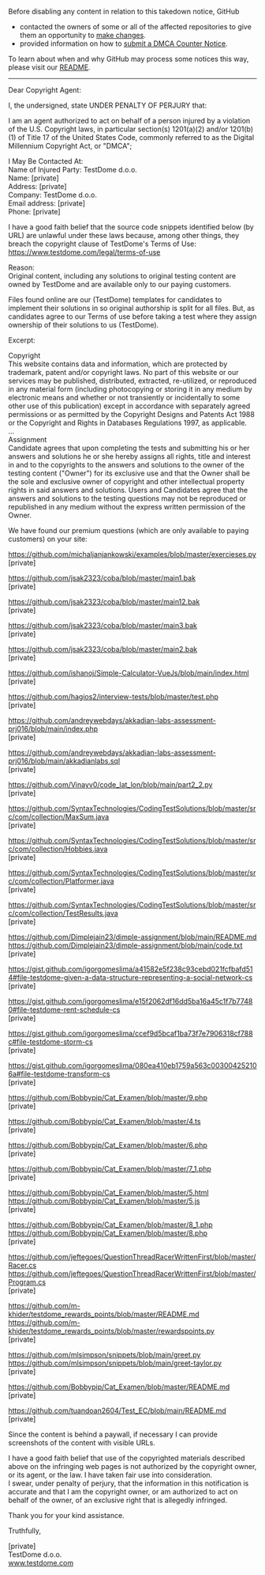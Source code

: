 Before disabling any content in relation to this takedown notice, GitHub
- contacted the owners of some or all of the affected repositories to give them an opportunity to [make changes](https://docs.github.com/en/github/site-policy/dmca-takedown-policy#a-how-does-this-actually-work).
- provided information on how to [submit a DMCA Counter Notice](https://docs.github.com/en/articles/guide-to-submitting-a-dmca-counter-notice).

To learn about when and why GitHub may process some notices this way, please visit our [README](https://github.com/github/dmca/blob/master/README.md#anatomy-of-a-takedown-notice).

---

Dear Copyright Agent:  
  
I, the undersigned, state UNDER PENALTY OF PERJURY that:  
  
I am an agent authorized to act on behalf of a person injured by a violation of the U.S. Copyright laws, in particular section(s) 1201(a)(2) and/or 1201(b)(1) of Title 17 of the United States Code, commonly referred to as the Digital Millennium Copyright Act, or "DMCA";  
  
I May Be Contacted At:  
Name of Injured Party: TestDome d.o.o.  
Name: [private]  
Address: [private]  
Company: TestDome d.o.o.  
Email address: [private]  
Phone: [private]  
  
I have a good faith belief that the source code snippets identified below (by URL) are unlawful under these laws because, among other things, they breach the copyright clause of TestDome's Terms of Use:  
https://www.testdome.com/legal/terms-of-use   
  
Reason:  
Original content, including any solutions to original testing content are owned by TestDome and are available only to our paying customers.  
  
Files found online are our (TestDome) templates for candidates to implement their solutions in so original authorship is split for all files. But, as candidates agree to our Terms of use before taking a test where they assign ownership of their solutions to us (TestDome).  
  
Excerpt:  
  
Copyright  
This website contains data and information, which are protected by trademark, patent and/or copyright laws. No part of this website or our services may be published, distributed, extracted, re-utilized, or reproduced in any material form (including photocopying or storing it in any medium by electronic means and whether or not transiently or incidentally to some other use of this publication) except in accordance with separately agreed permissions or as permitted by the Copyright Designs and Patents Act 1988 or the Copyright and Rights in Databases Regulations 1997, as applicable.  
...  
Assignment  
Candidate agrees that upon completing the tests and submitting his or her answers and solutions he or she hereby assigns all rights, title and interest in and to the copyrights to the answers and solutions to the owner of the testing content ("Owner") for its exclusive use and that the Owner shall be the sole and exclusive owner of copyright and other intellectual property rights in said answers and solutions. Users and Candidates agree that the answers and solutions to the testing questions may not be reproduced or republished in any medium without the express written permission of the Owner.  
  
We have found our premium questions (which are only available to paying customers) on your site:  
  
https://github.com/michaljanjankowski/examples/blob/master/exercieses.py  
[private]   
  
https://github.com/jsak2323/coba/blob/master/main1.bak  
[private]  
  
https://github.com/jsak2323/coba/blob/master/main12.bak  
[private]  
  
https://github.com/jsak2323/coba/blob/master/main3.bak  
[private]  
  
https://github.com/jsak2323/coba/blob/master/main2.bak  
[private]  
  
https://github.com/ishanoj/Simple-Calculator-VueJs/blob/main/index.html  
[private]  
  
https://github.com/hagios2/interview-tests/blob/master/test.php  
[private]  
  
https://github.com/andreywebdays/akkadian-labs-assessment-prj016/blob/main/index.php  
[private]
  
https://github.com/andreywebdays/akkadian-labs-assessment-prj016/blob/main/akkadianlabs.sql  
[private]  
  
https://github.com/Vinayv0/code_lat_lon/blob/main/part2_2.py  
[private]  
  
https://github.com/SyntaxTechnologies/CodingTestSolutions/blob/master/src/com/collection/MaxSum.java  
[private]  
  
https://github.com/SyntaxTechnologies/CodingTestSolutions/blob/master/src/com/collection/Hobbies.java  
[private]  
  
https://github.com/SyntaxTechnologies/CodingTestSolutions/blob/master/src/com/collection/Platformer.java  
[private]  
  
https://github.com/SyntaxTechnologies/CodingTestSolutions/blob/master/src/com/collection/TestResults.java  
[private]  
  
https://github.com/Dimplejain23/dimple-assignment/blob/main/README.md  
https://github.com/Dimplejain23/dimple-assignment/blob/main/code.txt  
[private]  
  
https://gist.github.com/igorgomeslima/a41582e5f238c93cebd021fcfbafd514#file-testdome-given-a-data-structure-representing-a-social-network-cs  
[private]  
  
https://gist.github.com/igorgomeslima/e15f2062df16dd5ba16a45c1f7b77480#file-testdome-rent-schedule-cs  
[private]  
  
https://gist.github.com/igorgomeslima/ccef9d5bcaf1ba73f7e7906318cf788c#file-testdome-storm-cs  
[private]  
  
https://gist.github.com/igorgomeslima/080ea410eb1759a563c003004252106a#file-testdome-transform-cs  
[private]  
  
https://github.com/Bobbypip/Cat_Examen/blob/master/9.php  
[private]  
  
https://github.com/Bobbypip/Cat_Examen/blob/master/4.ts  
[private]  
  
https://github.com/Bobbypip/Cat_Examen/blob/master/6.php  
[private]  
  
https://github.com/Bobbypip/Cat_Examen/blob/master/7_1.php  
[private]  
  
https://github.com/Bobbypip/Cat_Examen/blob/master/5.html  
https://github.com/Bobbypip/Cat_Examen/blob/master/5.js  
[private]  
  
https://github.com/Bobbypip/Cat_Examen/blob/master/8_1.php  
https://github.com/Bobbypip/Cat_Examen/blob/master/8.php  
[private]  
  
https://github.com/jeftegoes/QuestionThreadRacerWrittenFirst/blob/master/Racer.cs  
https://github.com/jeftegoes/QuestionThreadRacerWrittenFirst/blob/master/Program.cs  
[private]  
  
https://github.com/m-khider/testdome_rewards_points/blob/master/README.md  
https://github.com/m-khider/testdome_rewards_points/blob/master/rewardspoints.py  
[private]  
  
https://github.com/mlsimpson/snippets/blob/main/greet.py  
https://github.com/mlsimpson/snippets/blob/main/greet-taylor.py  
[private]  
  
https://github.com/Bobbypip/Cat_Examen/blob/master/README.md  
[private]  
  
https://github.com/tuandoan2604/Test_EC/blob/main/README.md  
[private]  
  
Since the content is behind a paywall, if necessary I can provide screenshots of the content with visible URLs.  
  
I have a good faith belief that use of the copyrighted materials described above on the infringing web pages is not authorized by the copyright owner, or its agent, or the law. I have taken fair use into consideration.  
I swear, under penalty of perjury, that the information in this notification is accurate and that I am the copyright owner, or am authorized to act on behalf of the owner, of an exclusive right that is allegedly infringed.  
  
Thank you for your kind assistance.  
  
Truthfully,  
  
[private]  
TestDome d.o.o.  
www.testdome.com   
